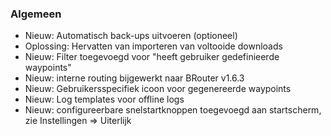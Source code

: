 ### Algemeen
- Nieuw: Automatisch back-ups uitvoeren (optioneel)
- Oplossing: Hervatten van importeren van voltooide downloads
- Nieuw: Filter toegevoegd voor "heeft gebruiker gedefinieerde waypoints"
- Nieuw: interne routing bijgewerkt naar BRouter v1.6.3
- Nieuw: Gebruikersspecifiek icoon voor gegenereerde waypoints
- Nieuw: Log templates voor offline logs
- Nieuw: configureerbare snelstartknoppen toegevoegd aan startscherm, zie Instellingen => Uiterlijk
